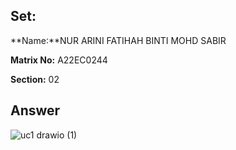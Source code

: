 ## Set:

**Name:**NUR ARINI FATIHAH BINTI MOHD SABIR

**Matrix No:** A22EC0244

**Section:** 02

## Answer
![uc1 drawio (1)](https://github.com/drshahizan/software-engineering/assets/128214992/9ab0a4ab-aa7e-4a6c-a821-7ddbc6d77bf9)
